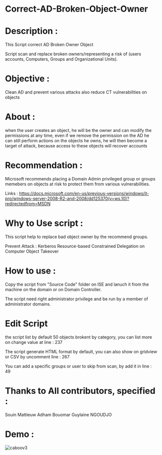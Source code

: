 # Correct-AD-Broken-Object-Owner

# Description : 

This Script correct AD Broken Owner Object

Script scan and replace broken owners/representing a risk of (users accounts, Computers, Groups and Organizational Units).


# Objective : 

Clean AD and prevent various attacks also reduce CT vulnerabilities on objects

# About : 

when the user creates an object, he will be the owner and can modify the permissions at any time, even if we remove the permission on the AD he can still perform actions on the objects he owns, he will then become a target of attack, because access to these objects will recover accounts


# Recommendation : 

Microsoft recommends placing a Domain Admin privileged group or groups memebers on objects at risk to protect them from various vulnerabilities.

Links : https://docs.microsoft.com/en-us/previous-versions/windows/it-pro/windows-server-2008-R2-and-2008/dd125370(v=ws.10)?redirectedfrom=MSDN

# Why to Use script : 

This script help to replace bad object owner by the recommend groups. 

Prevent Attack : Kerberos Resource-based Constrained Delegation on Computer Object Takeover

# How to use : 

 Copy the script from "Source Code" folder on ISE and lanuch it from the machine on the domain or on Domain Controller.
 
 The script need right administrator privilege and be run by a member of administrator domains.
 
 
 # Edit Script 
 
 the script list by default 50 objects brokent by category, you can list more on change value at line : 237
 
 The script generate HTML format by default, you can also show on gridview or CSV by uncomment line : 267
 
 You can add a specific groups or user to skip from scan, by add it in line : 49
 

 # Thanks to All contributors, specified :  
 
 Souin Mattieuw 
 Adham Bouomar
 Guylaine NGOUDJO
 
 # Demo : 

![caboov3](https://user-images.githubusercontent.com/49924401/186425742-554e1139-4349-4d4c-a43c-8a8ff26094a8.gif)
